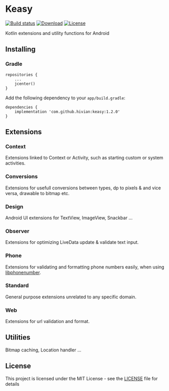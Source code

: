 # Keasy

[![Build status](https://travis-ci.org/hivian/keasy.svg?branch=master)](https://travis-ci.org/hivian/keasy)
[![Download](https://api.bintray.com/packages/hivian/maven/keasy/images/download.svg?version=1.2.0)](https://bintray.com/hivian/maven/keasy/1.2.0/link)
[![License](https://img.shields.io/badge/License-MIT-blue)](https://github.com/hivian/keasy/edit/master/LICENSE)

Kotlin extensions and utility functions for Android

## Installing

### Gradle

```
repositories {
    ...
    jcenter()
}
```

Add the following dependency to your `app/build.gradle`:
```
dependencies {
    implementation 'com.github.hivian:keasy:1.2.0'
}
```

## Extensions

### Context

Extensions linked to Context or Activity, such as starting custom or system activities.

### Conversions

Extensions for usefull conversions between types, dp to pixels & and vice versa, drawable to bitmap etc.

### Design

Android UI extensions for TextView, ImageView, Snackbar ... 

### Observer

Extensions for optimizing LiveData update & validate text input.

### Phone

Extensions for validating and formatting phone numbers easily, when using [libphonenumber](https://github.com/google/libphonenumber).

### Standard

General purpose extensions unrelated to any specific domain.

### Web

Extensions for url validation and format.

## Utilities

Bitmap caching, Location handler ...

## License

This project is licensed under the MIT License - see the [LICENSE](LICENSE) file for details
